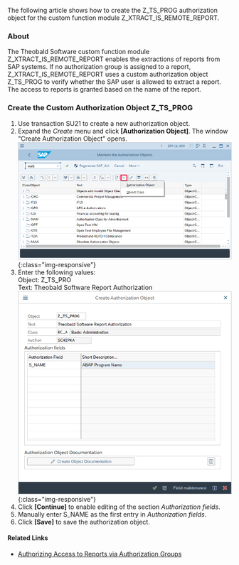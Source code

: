 The following article shows how to create the Z_TS_PROG authorization object for the custom function module Z_XTRACT_IS_REMOTE_REPORT.<br>

### About
The Theobald Software custom function module Z_XTRACT_IS_REMOTE_REPORT enables the extractions of reports from SAP systems.
If no authorization group is assigned to a report, Z_XTRACT_IS_REMOTE_REPORT uses a custom authorization object Z_TS_PROG to verify whether the SAP user is allowed to extract a report. 
The access to reports is granted based on the name of the report.


### Create the Custom Authorization Object Z_TS_PROG

1. Use transaction SU21 to create a new authorization object.
2. Expand the *Create* menu and click **[Authorization Object]**. The window "Create Authorization Object" opens.<br>
![report-authorization-object](/img/contents/sap-authority-object.png){:class="img-responsive"}
3. Enter the following values:<br>
Object: Z_TS_PRO<br>
Text: Theobald Software Report Authorization<br>
![report-create-authorization-object](/img/contents/sap-create-authorization-object.png){:class="img-responsive"}
4. Click **[Continue]** to enable editing of the section *Authorization fields*.
5. Manually enter S_NAME as the first entry in *Authorization fields*. 
6. Click **[Save]** to save the authorization object.


#### Related Links
- [Authorizing Access to Reports via Authorization Groups](./authorizing-access-to-specific-reports)